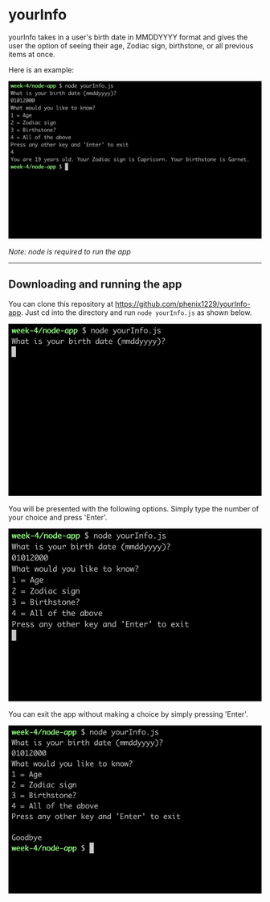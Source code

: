 # yourInfo
yourInfo takes in a user's birth date in MMDDYYYY format and gives the user the option of seeing their age, Zodiac sign, birthstone, or all previous items at once. 

Here is an example:

![Screenshot](photos/results.png/)

*Note: node is required to run the app*

---

## Downloading and running the app

You can clone this repository at https://github.com/phenix1229/yourInfo-app. Just cd into the directory and run `node yourInfo.js` as shown below.

![Screenshot](photos/app-start.png)

You will be presented with the following options. Simply type the number of your choice and press 'Enter'.

![Screenshot](photos/options.png)

You can exit the app without making a choice by simply pressing 'Enter'.

![Screenshot](photos/exit-without-choice.png)



